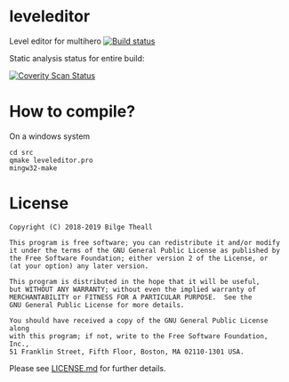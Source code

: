 # leveleditor
Level editor for multihero
[![Build status](https://ci.appveyor.com/api/projects/status/8880nxf443r9agwy?svg=true)](https://ci.appveyor.com/project/theall68665/leveleditor)

Static analysis status for entire build:

[![Coverity Scan Status](https://scan.coverity.com/projects/18368/badge.svg?flat=1)](https://scan.coverity.com/projects/theall-leveleditor)

How to compile?
===============

On a windows system

```
cd src
qmake leveleditor.pro
mingw32-make
```

License
=======
    Copyright (C) 2018-2019 Bilge Theall

    This program is free software; you can redistribute it and/or modify
    it under the terms of the GNU General Public License as published by
    the Free Software Foundation; either version 2 of the License, or
    (at your option) any later version.

    This program is distributed in the hope that it will be useful,
    but WITHOUT ANY WARRANTY; without even the implied warranty of
    MERCHANTABILITY or FITNESS FOR A PARTICULAR PURPOSE.  See the
    GNU General Public License for more details.

    You should have received a copy of the GNU General Public License along
    with this program; if not, write to the Free Software Foundation, Inc.,
    51 Franklin Street, Fifth Floor, Boston, MA 02110-1301 USA.

Please see [LICENSE.md](LICENSE.md) for further details.